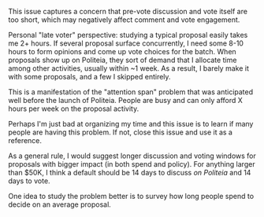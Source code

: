 This issue captures a concern that pre-vote discussion and vote itself are too short, which may negatively affect comment and vote engagement.

Personal "late voter" perspective: studying a typical proposal easily takes me 2+ hours. If several proposal surface concurrently, I need some 8-10 hours to form opinions and come up vote choices for the batch. When proposals show up on Politeia, they sort of demand that I allocate time among other activities, usually within ~1 week. As a result, I barely make it with some proposals, and a few I skipped entirely.

This is a manifestation of the "attention span" problem that was anticipated well before the launch of Politeia. People are busy and can only afford X hours per week on the proposal activity.

Perhaps I'm just bad at organizing my time and this issue is to learn if many people are having this problem. If not, close this issue and use it as a reference.

As a general rule, I would suggest longer discussion and voting windows for proposals with bigger impact (in both spend and policy). For anything larger than $50K, I think a default should be 14 days to discuss _on Politeia_ and 14 days to vote.

One idea to study the problem better is to survey how long people spend to decide on an average proposal.
